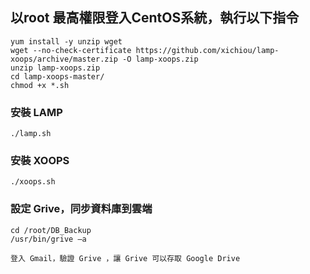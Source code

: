 ## 以root 最高權限登入CentOS系統，執行以下指令

    yum install -y unzip wget
    wget --no-check-certificate https://github.com/xichiou/lamp-xoops/archive/master.zip -O lamp-xoops.zip
    unzip lamp-xoops.zip
    cd lamp-xoops-master/
    chmod +x *.sh

### 安裝 LAMP

    ./lamp.sh

### 安裝 XOOPS

    ./xoops.sh

### 設定 Grive，同步資料庫到雲端

    cd /root/DB_Backup
    /usr/bin/grive –a

    登入 Gmail，驗證 Grive ，讓 Grive 可以存取 Google Drive
